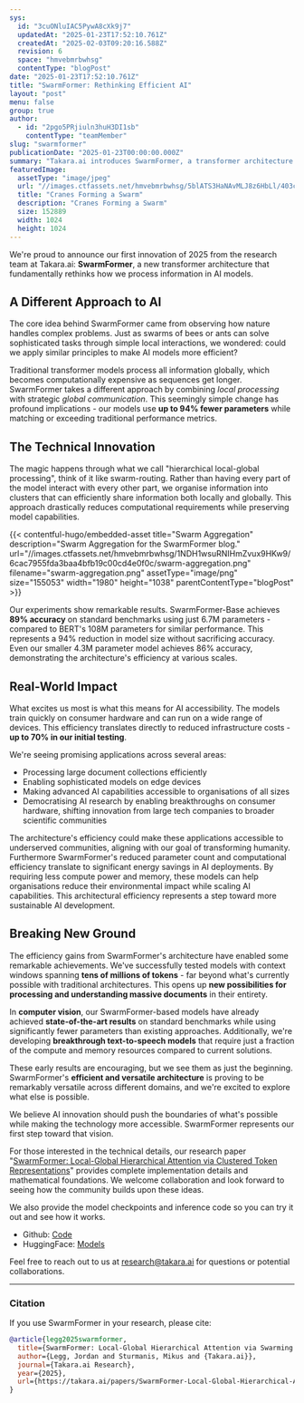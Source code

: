 ```yaml
---
sys:
  id: "3cuONluIAC5PywA8cXk9j7"
  updatedAt: "2025-01-23T17:52:10.761Z"
  createdAt: "2025-02-03T09:20:16.588Z"
  revision: 6
  space: "hmvebmrbwhsg"
  contentType: "blogPost"
date: "2025-01-23T17:52:10.761Z"
title: "SwarmFormer: Rethinking Efficient AI"
layout: "post"
menu: false
group: true
author:
  - id: "2pgo5PRjiuln3huH3DI1sb"
    contentType: "teamMember"
slug: "swarmformer"
publicationDate: "2025-01-23T00:00:00.000Z"
summary: "Takara.ai introduces SwarmFormer, a transformer architecture inspired by insect swarms that reduces model parameters by 94% while maintaining performance. Using local-global processing, it achieves 89% accuracy with just 6.7M parameters compared to BERT's 108M. This efficiency enables broader AI accessibility and applications across various domains, from edge devices to massive document processing."
featuredImage:
  assetType: "image/jpeg"
  url: "//images.ctfassets.net/hmvebmrbwhsg/5blATS3HaNAvMLJ8z6HbLl/403c1d795069401474ba69bf67d82071/crane-swarm-former.jpeg"
  title: "Cranes Forming a Swarm"
  description: "Cranes Forming a Swarm"
  size: 152889
  width: 1024
  height: 1024
---
```


We&#39;re proud to announce our first innovation of 2025 from the research team at Takara.ai: **SwarmFormer**, a new transformer architecture that fundamentally rethinks how we process information in AI models.

## A Different Approach to AI

The core idea behind SwarmFormer came from observing how nature handles complex problems. Just as swarms of bees or ants can solve sophisticated tasks through simple local interactions, we wondered: could we apply similar principles to make AI models more efficient?

Traditional transformer models process all information globally, which becomes computationally expensive as sequences get longer. SwarmFormer takes a different approach by combining _local processing_ with strategic _global communication_. This seemingly simple change has profound implications - our models use **up to 94% fewer parameters** while matching or exceeding traditional performance metrics.

## The Technical Innovation

The magic happens through what we call "hierarchical local-global processing", think of it like swarm-routing. Rather than having every part of the model interact with every other part, we organise information into clusters that can efficiently share information both locally and globally. This approach drastically reduces computational requirements while preserving model capabilities.

{{< contentful-hugo/embedded-asset title="Swarm Aggregation" description="Swarm Aggregation for the SwarmFormer blog." url="//images.ctfassets.net/hmvebmrbwhsg/1NDH1wsuRNIHmZvux9HKw9/6cac7955fda3baa4bfb19c00cd4e0f0c/swarm-aggregation.png" filename="swarm-aggregation.png" assetType="image/png" size="155053" width="1980" height="1038" parentContentType="blogPost" >}}

Our experiments show remarkable results. SwarmFormer-Base achieves **89% accuracy** on standard benchmarks using just 6.7M parameters - compared to BERT&#39;s 108M parameters for similar performance. This represents a 94% reduction in model size without sacrificing accuracy. Even our smaller 4.3M parameter model achieves 86% accuracy, demonstrating the architecture&#39;s efficiency at various scales.

## Real-World Impact

What excites us most is what this means for AI accessibility. The models train quickly on consumer hardware and can run on a wide range of devices. This efficiency translates directly to reduced infrastructure costs - **up to 70% in our initial testing**.

We&#39;re seeing promising applications across several areas:
- Processing large document collections efficiently
- Enabling sophisticated models on edge devices
- Making advanced AI capabilities accessible to organisations of all sizes
- Democratising AI research by enabling breakthroughs on consumer hardware, shifting innovation from large tech companies to broader scientific communities

The architecture&#39;s efficiency could make these applications accessible to underserved communities, aligning with our goal of transforming humanity. Furthermore SwarmFormer&#39;s reduced parameter count and computational efficiency translate to significant energy savings in AI deployments. By requiring less compute power and memory, these models can help organisations reduce their environmental impact while scaling AI capabilities. This architectural efficiency represents a step toward more sustainable AI development.

## Breaking New Ground

The efficiency gains from SwarmFormer&#39;s architecture have enabled some remarkable achievements. We&#39;ve successfully tested models with context windows spanning **tens of millions of tokens** - far beyond what&#39;s currently possible with traditional architectures. This opens up **new possibilities for processing and understanding massive documents** in their entirety.

In **computer vision**, our SwarmFormer-based models have already achieved **state-of-the-art results** on standard benchmarks while using significantly fewer parameters than existing approaches. Additionally, we&#39;re developing **breakthrough text-to-speech models** that require just a fraction of the compute and memory resources compared to current solutions.

These early results are encouraging, but we see them as just the beginning. SwarmFormer&#39;s **efficient and versatile architecture** is proving to be remarkably versatile across different domains, and we&#39;re excited to explore what else is possible.

We believe AI innovation should push the boundaries of what&#39;s possible while making the technology more accessible. SwarmFormer represents our first step toward that vision.

For those interested in the technical details, our research paper "[SwarmFormer: Local-Global Hierarchical Attention via Clustered Token Representations](https://takara.ai/papers/SwarmFormer-Local-Global-Hierarchical-Attention-via-Swarming-Token-Representations.pdf)" provides complete implementation details and mathematical foundations. We welcome collaboration and look forward to seeing how the community builds upon these ideas.

We also provide the model checkpoints and inference code so you can try it out and see how it works.

- Github: [Code](https://github.com/takara-ai/SwarmFormer)
- HuggingFace: [Models](https://huggingface.co/collections/takara-ai/swarmformer-678f8d9baec74b46f9aa3024)

Feel free to reach out to us at [research@takara.ai](mailto:research@takara.ai) for questions or potential collaborations.

---

### Citation

If you use SwarmFormer in your research, please cite:

```bibtex
@article{legg2025swarmformer,
  title={SwarmFormer: Local-Global Hierarchical Attention via Swarming Token Representations},
  author={Legg, Jordan and Sturmanis, Mikus and {Takara.ai}},
  journal={Takara.ai Research},
  year={2025},
  url={https://takara.ai/papers/SwarmFormer-Local-Global-Hierarchical-Attention-via-Swarming-Token-Representations.pdf}
}
```

